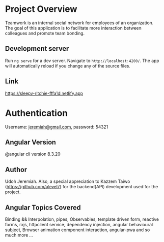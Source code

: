 # Project Overview

Teamwork is an internal social network for employees of an organization. The goal of this
application is to facilitate more interaction between colleagues and promote team bonding.

## Development server

Run `ng serve` for a dev server. Navigate to `http://localhost:4200/`. The app will automatically reload if you change any of the source files.

## Link
https://sleepy-ritchie-fffa1d.netlify.app

# Authentication 
Username: jeremiah@gmail.com, password: 54321

## Angular Version
@angular cli version 8.3.20

## Author
Udoh Jeremiah. Also, a special appreciation to Kazzem Taiwo (https://github.com/alevel7) for the backend(API) development used for the project.

## Angular Topics Covered
Binding && Interpolation, pipes, Observables, template driven form, reactive forms, rxjs, httpclient service, dependency injection, angular behavioural subject, Browser animation component interaction, angular-pwa and so much more ...

